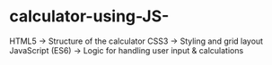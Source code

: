 # calculator-using-JS-
HTML5 → Structure of the calculator CSS3 → Styling and grid layout JavaScript (ES6) → Logic for handling user input &amp; calculations
